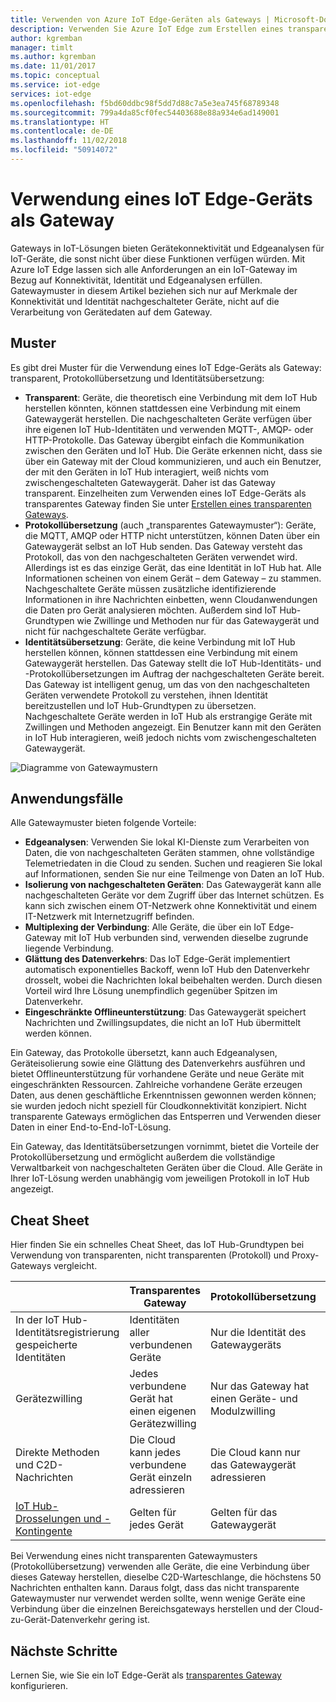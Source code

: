 ```yaml
---
title: Verwenden von Azure IoT Edge-Geräten als Gateways | Microsoft-Dokumentation
description: Verwenden Sie Azure IoT Edge zum Erstellen eines transparenten oder nicht transparenten Gateway-Geräts oder eines Proxy-Gateway-Geräts, das Daten von mehreren nachgeschalteten Geräten in die Cloud sendet oder lokal verarbeitet.
author: kgremban
manager: timlt
ms.author: kgremban
ms.date: 11/01/2017
ms.topic: conceptual
ms.service: iot-edge
services: iot-edge
ms.openlocfilehash: f5bd60ddbc98f5dd7d88c7a5e3ea745f68789348
ms.sourcegitcommit: 799a4da85cf0fec54403688e88a934e6ad149001
ms.translationtype: HT
ms.contentlocale: de-DE
ms.lasthandoff: 11/02/2018
ms.locfileid: "50914072"
---
```

# <a name="how-an-iot-edge-device-can-be-used-as-a-gateway"></a>Verwendung eines IoT Edge-Geräts als Gateway

Gateways in IoT-Lösungen bieten Gerätekonnektivität und Edgeanalysen für IoT-Geräte, die sonst nicht über diese Funktionen verfügen würden. Mit Azure IoT Edge lassen sich alle Anforderungen an ein IoT-Gateway im Bezug auf Konnektivität, Identität und Edgeanalysen erfüllen. Gatewaymuster in diesem Artikel beziehen sich nur auf Merkmale der Konnektivität und Identität nachgeschalteter Geräte, nicht auf die Verarbeitung von Gerätedaten auf dem Gateway.

## <a name="patterns"></a>Muster

Es gibt drei Muster für die Verwendung eines IoT Edge-Geräts als Gateway: transparent, Protokollübersetzung und Identitätsübersetzung:
* **Transparent**: Geräte, die theoretisch eine Verbindung mit dem IoT Hub herstellen könnten, können stattdessen eine Verbindung mit einem Gatewaygerät herstellen. Die nachgeschalteten Geräte verfügen über ihre eigenen IoT Hub-Identitäten und verwenden MQTT-, AMQP- oder HTTP-Protokolle. Das Gateway übergibt einfach die Kommunikation zwischen den Geräten und IoT Hub. Die Geräte erkennen nicht, dass sie über ein Gateway mit der Cloud kommunizieren, und auch ein Benutzer, der mit den Geräten in IoT Hub interagiert, weiß nichts vom zwischengeschalteten Gatewaygerät. Daher ist das Gateway transparent. Einzelheiten zum Verwenden eines IoT Edge-Geräts als transparentes Gateway finden Sie unter [Erstellen eines transparenten Gateways](how-to-create-transparent-gateway.md).
* **Protokollübersetzung** (auch „transparentes Gatewaymuster“): Geräte, die MQTT, AMQP oder HTTP nicht unterstützen, können Daten über ein Gatewaygerät selbst an IoT Hub senden. Das Gateway versteht das Protokoll, das von den nachgeschalteten Geräten verwendet wird. Allerdings ist es das einzige Gerät, das eine Identität in IoT Hub hat. Alle Informationen scheinen von einem Gerät – dem Gateway – zu stammen. Nachgeschaltete Geräte müssen zusätzliche identifizierende Informationen in ihre Nachrichten einbetten, wenn Cloudanwendungen die Daten pro Gerät analysieren möchten. Außerdem sind IoT Hub-Grundtypen wie Zwillinge und Methoden nur für das Gatewaygerät und nicht für nachgeschaltete Geräte verfügbar.
* **Identitätsübersetzung**: Geräte, die keine Verbindung mit IoT Hub herstellen können, können stattdessen eine Verbindung mit einem Gatewaygerät herstellen. Das Gateway stellt die IoT Hub-Identitäts- und -Protokollübersetzungen im Auftrag der nachgeschalteten Geräte bereit. Das Gateway ist intelligent genug, um das von den nachgeschalteten Geräten verwendete Protokoll zu verstehen, ihnen Identität bereitzustellen und IoT Hub-Grundtypen zu übersetzen. Nachgeschaltete Geräte werden in IoT Hub als erstrangige Geräte mit Zwillingen und Methoden angezeigt. Ein Benutzer kann mit den Geräten in IoT Hub interagieren, weiß jedoch nichts vom zwischengeschalteten Gatewaygerät.

![Diagramme von Gatewaymustern](./media/iot-edge-as-gateway/edge-as-gateway.png)

## <a name="use-cases"></a>Anwendungsfälle
Alle Gatewaymuster bieten folgende Vorteile:
* **Edgeanalysen**: Verwenden Sie lokal KI-Dienste zum Verarbeiten von Daten, die von nachgeschalteten Geräten stammen, ohne vollständige Telemetriedaten in die Cloud zu senden. Suchen und reagieren Sie lokal auf Informationen, senden Sie nur eine Teilmenge von Daten an IoT Hub. 
* **Isolierung von nachgeschalteten Geräten**: Das Gatewaygerät kann alle nachgeschalteten Geräte vor dem Zugriff über das Internet schützen. Es kann sich zwischen einem OT-Netzwerk ohne Konnektivität und einem IT-Netzwerk mit Internetzugriff befinden. 
* **Multiplexing der Verbindung**: Alle Geräte, die über ein IoT Edge-Gateway mit IoT Hub verbunden sind, verwenden dieselbe zugrunde liegende Verbindung.
* **Glättung des Datenverkehrs**: Das IoT Edge-Gerät implementiert automatisch exponentielles Backoff, wenn IoT Hub den Datenverkehr drosselt, wobei die Nachrichten lokal beibehalten werden. Durch diesen Vorteil wird Ihre Lösung unempfindlich gegenüber Spitzen im Datenverkehr.
* **Eingeschränkte Offlineunterstützung**: Das Gatewaygerät speichert Nachrichten und Zwillingsupdates, die nicht an IoT Hub übermittelt werden können.

Ein Gateway, das Protokolle übersetzt, kann auch Edgeanalysen, Geräteisolierung sowie eine Glättung des Datenverkehrs ausführen und bietet Offlineunterstützung für vorhandene Geräte und neue Geräte mit eingeschränkten Ressourcen. Zahlreiche vorhandene Geräte erzeugen Daten, aus denen geschäftliche Erkenntnissen gewonnen werden können; sie wurden jedoch nicht speziell für Cloudkonnektivität konzipiert. Nicht transparente Gateways ermöglichen das Entsperren und Verwenden dieser Daten in einer End-to-End-IoT-Lösung.

Ein Gateway, das Identitätsübersetzungen vornimmt, bietet die Vorteile der Protokollübersetzung und ermöglicht außerdem die vollständige Verwaltbarkeit von nachgeschalteten Geräten über die Cloud. Alle Geräte in Ihrer IoT-Lösung werden unabhängig vom jeweiligen Protokoll in IoT Hub angezeigt.

## <a name="cheat-sheet"></a>Cheat Sheet
Hier finden Sie ein schnelles Cheat Sheet, das IoT Hub-Grundtypen bei Verwendung von transparenten, nicht transparenten (Protokoll) und Proxy-Gateways vergleicht.

| &nbsp; | Transparentes Gateway | Protokollübersetzung | Identitätsübersetzung |
|--------|-------------|--------|--------|
| In der IoT Hub-Identitätsregistrierung gespeicherte Identitäten | Identitäten aller verbundenen Geräte | Nur die Identität des Gatewaygeräts | Identitäten aller verbundenen Geräte |
| Gerätezwilling | Jedes verbundene Gerät hat einen eigenen Gerätezwilling | Nur das Gateway hat einen Geräte- und Modulzwilling | Jedes verbundene Gerät hat einen eigenen Gerätezwilling |
| Direkte Methoden und C2D-Nachrichten | Die Cloud kann jedes verbundene Gerät einzeln adressieren | Die Cloud kann nur das Gatewaygerät adressieren | Die Cloud kann jedes verbundene Gerät einzeln adressieren |
| [IoT Hub-Drosselungen und -Kontingente](../iot-hub/iot-hub-devguide-quotas-throttling.md) | Gelten für jedes Gerät | Gelten für das Gatewaygerät | Gelten für jedes Gerät |

Bei Verwendung eines nicht transparenten Gatewaymusters (Protokollübersetzung) verwenden alle Geräte, die eine Verbindung über dieses Gateway herstellen, dieselbe C2D-Warteschlange, die höchstens 50 Nachrichten enthalten kann. Daraus folgt, dass das nicht transparente Gatewaymuster nur verwendet werden sollte, wenn wenige Geräte eine Verbindung über die einzelnen Bereichsgateways herstellen und der Cloud-zu-Gerät-Datenverkehr gering ist.

## <a name="next-steps"></a>Nächste Schritte
Lernen Sie, wie Sie ein IoT Edge-Gerät als [transparentes Gateway](how-to-create-transparent-gateway-linux.md) konfigurieren.
